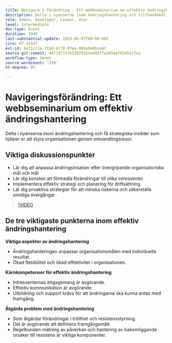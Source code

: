 ```yaml
---
title: Navigera i förändring - Ett webbseminarium om effektiv ändringshantering
description: Delta i nyanserna inom ändringshantering och tillhandahålla strategiska insikter som ger er möjlighet att styra organisationen genom omvandlingsresor.Viktiga diskussionsgrupper - Lär er hur ni anpassar ändringsinsatser med övergripande organisatoriska mål och mål. Mästra konsten att förmedla ändringar till olika intressenter Implementera effektiv strategi och planering Lär er proaktiva strategier för att minska riskerna och säkerställa smidiga övergångar
role: Admin, Developer, Leader, User
level: Intermediate
doc-type: Event
duration: 3340
last-substantial-update: 2024-06-07T00:00:00Z
jira: KT-15557
exl-id: 6e71cc1e-f1bd-4c78-9fee-90ba0e0bce47
source-git-commit: 4471d715fb226701bdad95ffe2834e763451c7ea
workflow-type: tm+mt
source-wordcount: '219'
ht-degree: 0%

---
```


# Navigeringsförändring: Ett webbseminarium om effektiv ändringshantering

Delta i nyanserna inom ändringshantering och få strategiska insikter som hjälper er att styra organisationen genom omvandlingsresor.

## Viktiga diskussionspunkter

* Lär dig att anpassa ändringsinsatser efter övergripande organisatoriska mål och mål
* Lär dig konsten att förmedla förändringar till olika intressenter
* Implementera effektiv strategi och planering för driftsättning
* Lär dig proaktiva strategier för att minska riskerna och säkerställa smidiga övergångar

>[!VIDEO](https://video.tv.adobe.com/v/3429286/?learn=on)

## De tre viktigaste punkterna inom effektiv ändringshantering

**Viktiga aspekter av ändringshantering**

* Ändringshanteringen anpassar organisationsmålen med individuella resultat.
* Ökad flexibilitet och ökad effektivitet i organisationen.

**Kärnkompetenser för effektiv ändringshantering**

* Intressenternas engagemang är avgörande.
* Effektiv kommunikation är avgörande.
* Utbildning och support krävs för att ändringarna ska kunna antas med framgång.

**Åtgärda problem med ändringshantering**

* Som åtgärdar förändringar i trötthet och resistensstyrning.
* Det är avgörande att definiera framgångsmått.
* Regelbunden mätning av påverkan och hantering av bakomliggande orsaker till resistens är viktiga komponenter.
